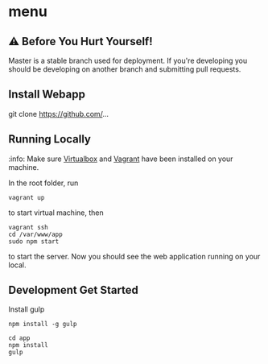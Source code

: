 menu
=================

:warning: Before You Hurt Yourself!
-----------------------------------
Master is a stable branch used for deployment. If you're developing you should be developing on another branch and submitting pull requests.


Install Webapp
--------------
git clone https://github.com/...


Running Locally
---------------
:info: Make sure [Virtualbox](https://www.virtualbox.org/wiki/Downloads) and [Vagrant](http://www.vagrantup.com/downloads.html) have been installed on your machine.

In the root folder, run

    vagrant up

to start virtual machine, then

    vagrant ssh
    cd /var/www/app
    sudo npm start

to start the server. Now you should see the web application running on your local.


Development Get Started
-----------------------
Install gulp

    npm install -g gulp

    cd app
    npm install
    gulp








